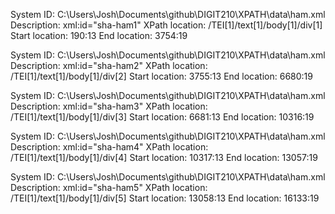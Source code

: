 System ID: C:\Users\Josh\Documents\github\DIGIT210\XPATH\data\ham.xml
Description: xml:id="sha-ham1"
XPath location: /TEI[1]/text[1]/body[1]/div[1]
Start location: 190:13
End location: 3754:19

System ID: C:\Users\Josh\Documents\github\DIGIT210\XPATH\data\ham.xml
Description: xml:id="sha-ham2"
XPath location: /TEI[1]/text[1]/body[1]/div[2]
Start location: 3755:13
End location: 6680:19

System ID: C:\Users\Josh\Documents\github\DIGIT210\XPATH\data\ham.xml
Description: xml:id="sha-ham3"
XPath location: /TEI[1]/text[1]/body[1]/div[3]
Start location: 6681:13
End location: 10316:19

System ID: C:\Users\Josh\Documents\github\DIGIT210\XPATH\data\ham.xml
Description: xml:id="sha-ham4"
XPath location: /TEI[1]/text[1]/body[1]/div[4]
Start location: 10317:13
End location: 13057:19

System ID: C:\Users\Josh\Documents\github\DIGIT210\XPATH\data\ham.xml
Description: xml:id="sha-ham5"
XPath location: /TEI[1]/text[1]/body[1]/div[5]
Start location: 13058:13
End location: 16133:19

